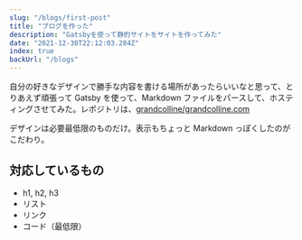 ```yaml
---
slug: "/blogs/first-post"
title: "ブログを作った"
description: "Gatsbyを使って静的サイトをサイトを作ってみた"
date: "2021-12-30T22:12:03.284Z"
index: true
backUrl: "/blogs"
---
```


自分の好きなデザインで勝手な内容を書ける場所があったらいいなと思って、とりあえず頑張って Gatsby を使って、Markdown ファイルをパースして、ホスティングさせてみた。レポジトリは、[grandcolline/grandcolline.com](https://github.com/grandcolline/grandcolline.com)

デザインは必要最低限のものだけ。表示もちょっと Markdown っぽくしたのがこだわり。

## 対応しているもの

- h1, h2, h3
- リスト
- リンク
- コード（最低限）

